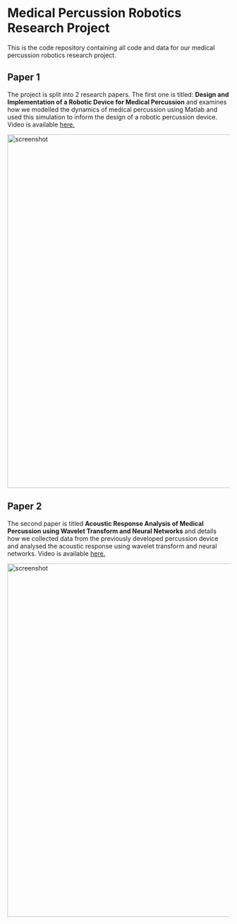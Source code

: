 # Medical Percussion Robotics Research Project
This is the code repository containing all code and data for our medical percussion robotics research project.

## Paper 1
The project is split into 2 research papers. The first one is titled: **Design and Implementation of a Robotic Device for Medical Percussion**
and examines how we modelled the dynamics of medical percussion using Matlab and used this simulation to inform the design of a robotic percussion device. 
Video is available [here.][1]  

<img src="https://https://github.com/ot316/Percussion-RRP/edit/master/Poster_1st.pdf" alt="screenshot" width="800"/>

## Paper 2
The second paper is titled **Acoustic Response Analysis of Medical Percussion using Wavelet Transform and Neural Networks** and details how we collected data from the previously developed percussion device and analysed the acoustic response using wavelet transform and neural networks.
Video is available [here.][2]  

<img src="https://https://github.com/ot316/Percussion-RRP/edit/master/Poster_2nd.pdf" alt="screenshot" width="800"/>

[1]: https://www.youtube.com/watch?v=4OFo_bktEWM
[2]:  https://www.youtube.com/watch?v=4l1HhkSkm_w
